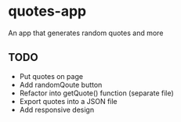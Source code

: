 # quotes-app

An app that generates random quotes and more

## TODO

- Put quotes on page
- Add randomQoute button
- Refactor into getQuote() function (separate file)
- Export quotes into a JSON file
- Add responsive design
